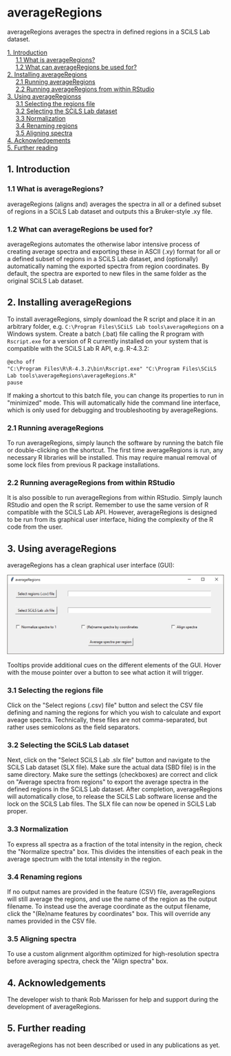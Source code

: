 # averageRegions
averageRegions averages the spectra in defined regions in a SCiLS Lab dataset.

[1. Introduction](#1-Introduction)  
&nbsp;&nbsp;&nbsp;&nbsp;&nbsp;[1.1 What is averageRegions?](#11-What-is-averageRegions)  
&nbsp;&nbsp;&nbsp;&nbsp;&nbsp;[1.2 What can averageRegions be used for?](#12-What-can-averageRegions-be-used-for)  
[2. Installing averageRegions](#2-Installing-averageRegions)  
&nbsp;&nbsp;&nbsp;&nbsp;&nbsp;[2.1 Running averageRegions](#21-Running-averageRegions)  
&nbsp;&nbsp;&nbsp;&nbsp;&nbsp;[2.2 Running averageRegions from within RStudio](#22-Running-averageRegions-from-within-RStudio)  
[3. Using averageRegionss](#3-Using-averageRegions)  
&nbsp;&nbsp;&nbsp;&nbsp;&nbsp;[3.1 Selecting the regions file](#31-Selecting-the-regions-file)  
&nbsp;&nbsp;&nbsp;&nbsp;&nbsp;[3.2 Selecting the SCiLS Lab dataset](#32-Selecting-the-SCiLS-Lab-dataset)  
&nbsp;&nbsp;&nbsp;&nbsp;&nbsp;[3.3 Normalization](#33-Normalization)  
&nbsp;&nbsp;&nbsp;&nbsp;&nbsp;[3.4 Renaming regions](#34-Renaming-regions)  
&nbsp;&nbsp;&nbsp;&nbsp;&nbsp;[3.5 Aligning spectra](#35-Aligning-spectra)  
[4. Acknowledgements ](#4-Acknowledgements)  
[5. Further reading](#5-Further-reading)  

## 1. Introduction

### 1.1 What is averageRegions?

averageRegions (aligns and) averages the spectra in all or a defined subset of regions in a SCiLS Lab dataset and outputs this a Bruker-style .xy file.

### 1.2 What can averageRegions be used for?

averageRegions automates the otherwise labor intensive process of creating average spectra and exporting these in ASCII (.xy) format for all or a defined subset of regions in a SCiLS Lab dataset, and (optionally) automatically naming the exported spectra from region coordinates. By default, the spectra are exported to new files in the same folder as the original SCiLS Lab dataset.

## 2. Installing averageRegions

To install averageRegions, simply download the R script and place it in an arbitrary folder, e.g. ```C:\Program Files\SCiLS Lab tools\averageRegions``` on a Windows system. Create a batch (.bat) file calling the R program with ```Rscript.exe``` for a version of R currently installed on your system that is compatible with the SCiLS Lab R API, e.g. R-4.3.2:

```
@echo off
"C:\Program Files\R\R-4.3.2\bin\Rscript.exe" "C:\Program Files\SCiLS Lab tools\averageRegions\averageRegions.R"
pause
```

If making a shortcut to this batch file, you can change its properties to run in "minimized" mode. This will automatically hide the command line interface, which is only used for debugging and troubleshooting by averageRegions.

### 2.1 Running averageRegions

To run averageRegions, simply launch the software by running the batch file or double-clicking on the shortcut. The first time averageRegions is run, any necessary R libraries will be installed. This may require manual removal of some lock files from previous R package installations.


### 2.2 Running averageRegions from within RStudio

It is also possible to run averageRegions from within RStudio. Simply launch RStudio and open the R script. Remember to use the same version of R compatible with the SCiLS Lab API. However, averageRegions is designed to be run from its graphical user interface, hiding the complexity of the R code from the user.


## 3. Using averageRegions

averageRegions has a clean graphical user interface (GUI):

![screenshot](./pictures/averageRegions.png)

Tooltips provide additional cues on the different elements of the GUI. Hover with the mouse pointer over a button to see what action it will trigger.

### 3.1 Selecting the regions file

Click on the "Select regions (.csv) file" button and select the CSV file defining and naming the regions for which you wish to calculate and export aveage spectra. Technically, these files are not comma-separated, but rather uses semicolons as the field separators.

### 3.2 Selecting the SCiLS Lab dataset

Next, click on the "Select SCiLS Lab .slx file" button and navigate to the SCiLS Lab dataset (SLX file). Make sure the actual data (SBD file) is in the same directory. Make sure the settings (checkboxes) are correct and click on "Average spectra from regions" to export the average spectra in the defined regions in the SCiLS Lab dataset. After completion, averageRegions will automatically close, to release the SCiLS Lab software license and the lock on the SCiLS Lab files. The SLX file can now be opened in SCiLS Lab proper.

### 3.3 Normalization

To express all spectra as a fraction of the total intensity in the region, check the "Normalize spectra" box. This divides the intensities of each peak in the average spectrum with the total intensity in the region.

### 3.4 Renaming regions

If no output names are provided in the feature (CSV) file, averageRegions will still average the regions, and use the name of the region as the output filename. To instead use the average coordinate as the output filename, click the "(Re)name features by coordinates" box. This will override any names provided in the CSV file.

### 3.5 Aligning spectra

To use a custom alignment algorithm optimized for high-resolution spectra before averaging spectra, check the "Align spectra" box.


## 4. Acknowledgements

The developer wish to thank Rob Marissen for help and support during the development of averageRegions.


## 5. Further reading

averageRegions has not been described or used in any publications as yet.

